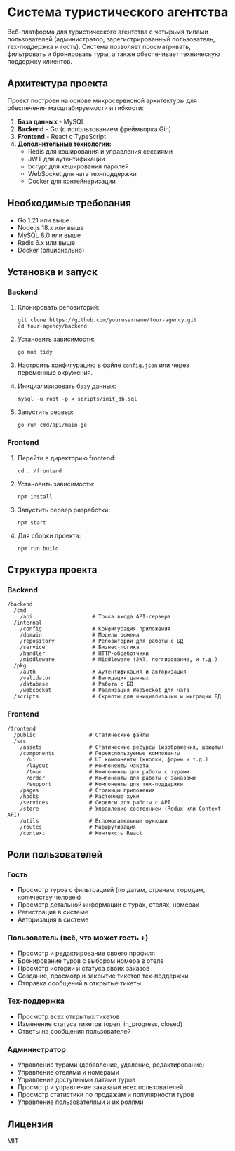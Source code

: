 # Система туристического агентства

Веб-платформа для туристического агентства с четырьмя типами пользователей (администратор, зарегистрированный пользователь, тех-поддержка и гость). Система позволяет просматривать, фильтровать и бронировать туры, а также обеспечивает техническую поддержку клиентов.

## Архитектура проекта

Проект построен на основе микросервисной архитектуры для обеспечения масштабируемости и гибкости:

1. **База данных** - MySQL
2. **Backend** - Go (с использованием фреймворка Gin)
3. **Frontend** - React с TypeScript
4. **Дополнительные технологии:**
   - Redis для кэширования и управления сессиями
   - JWT для аутентификации
   - bcrypt для хеширования паролей
   - WebSocket для чата тех-поддержки
   - Docker для контейнеризации

## Необходимые требования

- Go 1.21 или выше
- Node.js 18.x или выше
- MySQL 8.0 или выше
- Redis 6.x или выше
- Docker (опционально)

## Установка и запуск

### Backend

1. Клонировать репозиторий:
   ```
   git clone https://github.com/yourusername/tour-agency.git
   cd tour-agency/backend
   ```

2. Установить зависимости:
   ```
   go mod tidy
   ```

3. Настроить конфигурацию в файле `config.json` или через переменные окружения.

4. Инициализировать базу данных:
   ```
   mysql -u root -p < scripts/init_db.sql
   ```

5. Запустить сервер:
   ```
   go run cmd/api/main.go
   ```

### Frontend

1. Перейти в директорию frontend:
   ```
   cd ../frontend
   ```

2. Установить зависимости:
   ```
   npm install
   ```

3. Запустить сервер разработки:
   ```
   npm start
   ```

4. Для сборки проекта:
   ```
   npm run build
   ```

## Структура проекта

### Backend

```
/backend
  /cmd
    /api                   # Точка входа API-сервера
  /internal
    /config                # Конфигурация приложения
    /domain                # Модели домена
    /repository            # Репозитории для работы с БД
    /service               # Бизнес-логика
    /handler               # HTTP-обработчики
    /middleware            # Middleware (JWT, логгирование, и т.д.)
  /pkg
    /auth                  # Аутентификация и авторизация
    /validator             # Валидация данных
    /database              # Работа с БД
    /websocket             # Реализация WebSocket для чата
  /scripts                 # Скрипты для инициализации и миграции БД
```

### Frontend

```
/frontend
  /public                 # Статические файлы
  /src
    /assets               # Статические ресурсы (изображения, шрифты)
    /components           # Переиспользуемые компоненты
      /ui                 # UI компоненты (кнопки, формы и т.д.)
      /layout             # Компоненты макета
      /tour               # Компоненты для работы с турами
      /order              # Компоненты для работы с заказами
      /support            # Компоненты для тех-поддержки
    /pages                # Страницы приложения
    /hooks                # Кастомные хуки
    /services             # Сервисы для работы с API
    /store                # Управление состоянием (Redux или Context API)
    /utils                # Вспомогательные функции
    /routes               # Маршрутизация
    /context              # Контексты React
```

## Роли пользователей

### Гость
- Просмотр туров с фильтрацией (по датам, странам, городам, количеству человек)
- Просмотр детальной информации о турах, отелях, номерах
- Регистрация в системе
- Авторизация в системе

### Пользователь (всё, что может гость +)
- Просмотр и редактирование своего профиля
- Бронирование туров с выбором номера в отеле
- Просмотр истории и статуса своих заказов
- Создание, просмотр и закрытие тикетов тех-поддержки
- Отправка сообщений в открытые тикеты

### Тех-поддержка
- Просмотр всех открытых тикетов
- Изменение статуса тикетов (open, in_progress, closed)
- Ответы на сообщения пользователей

### Администратор
- Управление турами (добавление, удаление, редактирование)
- Управление отелями и номерами
- Управление доступными датами туров
- Просмотр и управление заказами всех пользователей
- Просмотр статистики по продажам и популярности туров
- Управление пользователями и их ролями

## Лицензия

MIT 